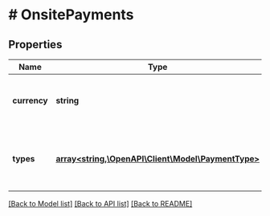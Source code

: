 # # OnsitePayments

## Properties

Name | Type | Description | Notes
------------ | ------------- | ------------- | -------------
**currency** | **string** | The currency accepted at the property. | [optional]
**types** | [**array<string,\OpenAPI\Client\Model\PaymentType>**](PaymentType.md) | The types of payments accepted at the property. | [optional]

[[Back to Model list]](../../README.md#models) [[Back to API list]](../../README.md#endpoints) [[Back to README]](../../README.md)
